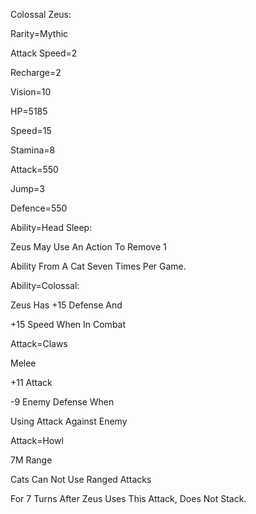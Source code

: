 Colossal Zeus:

Rarity=Mythic

Attack Speed=2

Recharge=2

Vision=10

HP=5185

Speed=15

Stamina=8

Attack=550

Jump=3

Defence=550

Ability=Head Sleep:

Zeus May Use An Action To Remove 1

Ability From A Cat Seven Times Per Game.

Ability=Colossal:

Zeus Has +15 Defense And

+15 Speed When In Combat

Attack=Claws

Melee

+11 Attack

-9 Enemy Defense When

Using Attack Against Enemy

Attack=Howl

7M Range

Cats Can Not Use Ranged Attacks

For 7 Turns After Zeus Uses This Attack, Does Not Stack.
